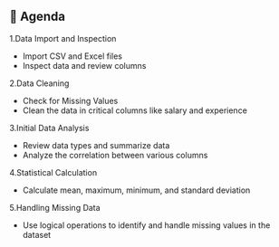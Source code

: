 ## 📝 Agenda
1.Data Import and Inspection
- Import CSV and Excel files
- Inspect data and review columns

2.Data Cleaning
- Check for Missing Values
- Clean the data in critical columns like salary and experience

3.Initial Data Analysis
- Review data types and summarize data
- Analyze the correlation between various columns

4.Statistical Calculation
- Calculate mean, maximum, minimum, and standard deviation

5.Handling Missing Data
- Use logical operations to identify and handle missing values in the dataset
